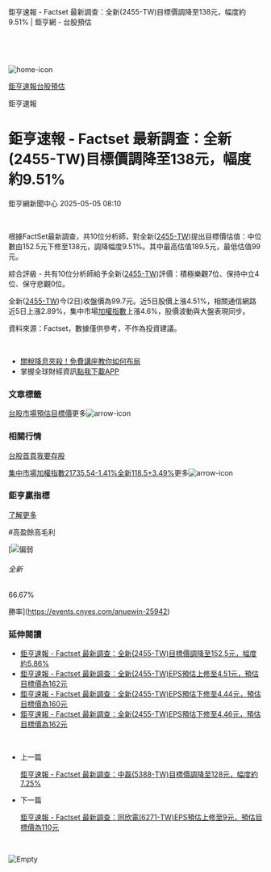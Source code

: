 鉅亨速報 - Factset 最新調查：全新(2455-TW)目標價調降至138元，幅度約9.51% | 鉅亨網 - 台股預估

‌

‌

![home-icon](/assets/icons/breadCrumb/symbol-icon-home.svg)

[鉅亨速報](/news/cat/anue_live)[台股預估](/news/cat/tw_forecast)

鉅亨速報

# 鉅亨速報 - Factset 最新調查：全新(2455-TW)目標價調降至138元，幅度約9.51%

鉅亨網新聞中心 2025-05-05 08:10

‌

根據FactSet最新調查，共10位分析師，對全新([2455-TW](https://www.cnyes.com/twstock/2455))提出目標價估值：中位數由152.5元下修至138元，調降幅度9.51%。其中最高估值189.5元，最低估值99元。

綜合評級 - 共有10位分析師給予全新([2455-TW](https://www.cnyes.com/twstock/2455))評價：積極樂觀7位、保持中立4位、保守悲觀0位。

全新([2455-TW](https://www.cnyes.com/twstock/2455))今(2日)收盤價為99.7元。近5日股價上漲4.51%，相關通信網路近5日上漲2.89%，集中市場[加權指數](https://invest.cnyes.com/index/TWS/TSE01)上漲4.6%，股價波動與大盤表現同步。

資料來源：Factset，數據僅供參考，不作為投資建議。

‌

* [關稅降息夾殺！免費講座教你如何布局](https://www.rsc.com.tw/Cnyes_RSC/SeminarBooking2025InvestmentOutlook.aspx?utm_source=anue&utm_medium=usstocks_end)
* 掌握全球財經資訊[點我下載APP](http://www.cnyes.com/app/?utm_source=mweb&utm_medium=HamMenuBanner&utm_campaign=fixed&utm_content=entr)

### 文章標籤

[台股](https://news.cnyes.com/tag/台股 "台股")[市場預估](https://news.cnyes.com/tag/市場預估 "市場預估")[目標價](https://news.cnyes.com/tag/目標價 "目標價")更多![arrow-icon](/assets/icons/arrows/arrow-down.svg)

### 相關行情

[台股首頁](https://www.cnyes.com/twstock)[我要存股](https://supr.link/8OHaU)

[集中市場加權指數21735.54-1.41%](https://invest.cnyes.com/index/TWS/TSE01)[全新118.5+3.49%](https://www.cnyes.com/twstock/2455)更多![arrow-icon](/assets/icons/arrows/arrow-down.svg)

### 鉅亨贏指標

[了解更多](https://events.cnyes.com/anuewin-25942)

#高盈餘高毛利

[![偏弱](/assets/icons/win-indicator/short.svg)

###### 全新

66.67%

勝率](https://events.cnyes.com/anuewin-25942)

### 延伸閱讀

* [鉅亨速報 - Factset 最新調查：全新(2455-TW)目標價調降至152.5元，幅度約5.86%](/news/id/5955971)
* [鉅亨速報 - Factset 最新調查：全新(2455-TW)EPS預估上修至4.51元，預估目標價為162元](/news/id/5953323)
* [鉅亨速報 - Factset 最新調查：全新(2455-TW)EPS預估下修至4.44元，預估目標價為160元](/news/id/5952525)
* [鉅亨速報 - Factset 最新調查：全新(2455-TW)EPS預估下修至4.46元，預估目標價為162元](/news/id/5950138)

‌

* 上一篇

  [鉅亨速報 - Factset 最新調查：中磊(5388-TW)目標價調降至128元，幅度約7.25%](/news/id/5960468)
* 下一篇

  [鉅亨速報 - Factset 最新調查：同欣電(6271-TW)EPS預估上修至9元，預估目標價為110元](/news/id/5959526)

‌

![Empty](/assets/icons/skeleton/empty-image.svg)

‌